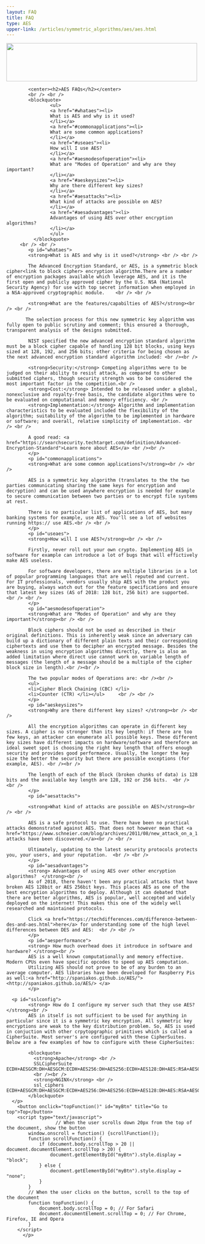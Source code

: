 ```yaml
---
layout: FAQ
title: FAQ
type: AES
upper-link: /articles/symmetric_algorithms/aes/aes.html
---
```

<p>
<img src="/static_files/common/faqs.jpg" style="width:500px;height:100px;" class="center" />

            <center><h2>AES FAQs</h2></center>
            <br /> <br />
            <blockquote>
        			<ul>
        			<a href="#whataes"><li>
        			What is AES and why is it used?
        			</li></a>
        			<a href="#commonapplications"><li>
        			What are some common applications?
        			</li></a>
        			<a href="#useaes"><li>
        			How will I use AES?
        			</li></a>
        			<a href="#aesmodesofoperation"><li>
        			What are "Modes of Operation" and why are they important?
        			</li></a>
        			<a href="#aeskeysizes"><li>
        			Why are there different key sizes?
        			</li></a>
        			<a href="#aesattacks"><li>
        			What kind of attacks are possible on AES?
        			</li></a>
        			<a href="#aesadvantages"><li>
        			Advantages of using AES over other encryption algorithms?
        			</li></a>
        			</ul>
              </blockquote>
		 <br /> <br />
			<p id="whataes">
            <strong>What is AES and why is it used?</strong> <br /> <br />

            The Advanced Encryption Standard, or AES, is a symmetric block cipher<link to block cipher> encryption algorithm.There are a number of encryption packages available which leverage AES, and it is the first open and publicly approved cipher by the U.S. NSA (National Security Agency) for use with top secret information when employed in a NSA-approved cryptographic module.    <br /> <br />

            <strong>What are the features/capabilties of AES?</strong><br /> <br />

           The selection process for this new symmetric key algorithm was fully open to public scrutiny and comment; this ensured a thorough, transparent analysis of the designs submitted.

			NIST specified the new advanced encryption standard algorithm must be a block cipher capable of handling 128 bit blocks, using keys sized at 128, 192, and 256 bits; other criteria for being chosen as the next advanced encryption standard algorithm included: <br /><br />

			<strong>Security:</strong> Competing algorithms were to be judged on their ability to resist attack, as compared to other submitted ciphers, though security strength was to be considered the most important factor in the competition.<br />
			<strong>Cost:</strong> Intended to be released under a global, nonexclusive and royalty-free basis, the candidate algorithms were to be evaluated on computational and memory efficiency. <br />
			<strong>Implementation:</strong> Algorithm and implementation characteristics to be evaluated included the flexibility of the algorithm; suitability of the algorithm to be implemented in hardware or software; and overall, relative simplicity of implementation. <br /> <br />

			A good read: <a href="https://searchsecurity.techtarget.com/definition/Advanced-Encryption-Standard">Learn more about AES</a> <br /><br />
			</p>
			<p id="commonapplications">
            <strong>What are some common applications?</strong><br /> <br />

			AES is a symmetric key algorithm (translates to the the two parties communicating sharing the same keys for encryption and decryption) and can be used anywhere encryption is needed for example to secure communication between two parties or to encrypt file systems at rest.

			There is no particular list of applications of AES, but many banking systems for example, use AES. You'll see a lot of websites running https:// use AES.<br /> <br />
			</p>
			<p id="useaes">
            <strong>How will I use AES?</strong><br /> <br />

            Firstly, never roll out your own crypto. Implementing AES in software for example can introduce a lot of bugs that will effictively make AES useless.

			For software developers, there are multiple libraries in a lot of popular programming languages that are well reputed and current. For IT professionals, vendors usually ship AES with the product you are buying, always watch out for the feature specifications and ensure that latest key sizes (AS of 2018: 128 bit, 256 bit) are supported.  <br /> <br />
			</p>
			<p id="aesmodesofoperation">
            <strong>What are "Modes of Operation" and why are they important?</strong><br /> <br />

            Block ciphers should not be used as described in their original definitions. This is inherently weak since an adversary can build up a dictionary of different plain texts and their corresponding ciphertexts and use them to decipher an encrypted message. Besides the weakness in using encryption algorithms directly, there is also an added limitation where direct use cannot work on variable length of messages (the length of a message should be a multiple of the cipher block size in length).<br /><br />

			The two popular modes of Operations are: <br /><br />
			<ul>
			<li>Cipher Block Chaining (CBC) </li>
			<li>Counter (CTR) </li></ul>	 <br /> <br />
			</p>
			<p id="aeskeysizes">
            <strong>Why are there different key sizes? </strong><br /> <br />

            All the encryption algorithms can operate in different key sizes. A cipher is no stronger than its key length: if there are too few keys, an attacker can enumerate all possible keys. These different key sizes have different impacts on hardware/software and therefore an ideal sweet spot is choosing the right key length that offers enough security and provides good performance. Usually, the longer the key size the better the security but there are possible exceptions (for example, AES). <br /><br />

			The length of each of the Block (broken chunks of data) is 128 bits and the available key length are 128, 192 or 256 bits.  <br /> <br />
			</p>
			<p id="aesattacks">

            <strong>What kind of attacks are possible on AES?</strong><br /> <br />

            AES is a safe protocol to use. There have been no practical attacks demonstrated against AES. That does not however mean that <a href="https://www.schneier.com/blog/archives/2011/08/new_attack_on_a_1.html">no attacks have been discovered.</a><br /> <br />

            Ultimately, updating to the latest security protocols protects you, your users, and your reputation.  <br /> <br />
			</p>
			<p id="aesadvantages">
            <strong> Advantages of using AES over other encryption algorithms?  </strong><br />
            As of 2018, there haven't been any practical attacks that have broken AES 128bit or AES 256bit keys. This places AES as one of the best encryption algorithms to deploy. Although it can debated that there are better algorithms, AES is popular, well accepted and widely deployed on the internet! This makes this one of the widely well researched and maintained protocols.

			Click <a href="https://techdifferences.com/difference-between-des-and-aes.html">here</a> for understanding some of the high level differences between DES and AES:  <br /> <br />
			</p>
			<p id="aesperformance">
            <strong> How much overhead does it introduce in software and hardware? </strong><br />
            AES is a well known computationally and memory effective. Modern CPUs even have specific opcodes to speed up AES computation.
			Utilizing AES should not prove to be of any burden to an average computer. AES libraries have been developed for Raspberry Pis as well:<a href="http://spaniakos.github.io/AES/"> <http://spaniakos.github.io/AES/> </a>
			</p>

      <p id="sslconfig">
            <strong> How do I configure my server such that they use AES? </strong><br />
            AES in itself is not sufficient to be used for anything in particular since it is a symmetric key encryption. All symmetric key encryptions are weak to the key distribution problem. So, AES is used in conjuction with other crpytopgraphic primitives which is called a CipherSuite. Most server's are configured with these CipherSuites. Below are a few examples of how to configure with these CipherSuites:

            <blockquote>
              <strong>Apache</strong> <br />
              SSLCipherSuite ECDH+AESGCM:DH+AESGCM:ECDH+AES256:DH+AES256:ECDH+AES128:DH+AES:RSA+AESGCM:RSA+AES:!aNULL:!MD5:!DSS
              <br /><br />
              <strong>NGINX</strong> <br />
              ssl_ciphers ECDH+AESGCM:DH+AESGCM:ECDH+AES256:DH+AES256:ECDH+AES128:DH+AES:RSA+AESGCM:RSA+AES:!aNULL:!MD5:!DSS;
            </blockquote>
      </p>
        <button onclick="topFunction()" id="myBtn" title="Go to top">Top</button>
        <script type="text/javascript">
                      // When the user scrolls down 20px from the top of the document, show the button
            window.onscroll = function() {scrollFunction()};
            function scrollFunction() {
                if (document.body.scrollTop > 20 || document.documentElement.scrollTop > 20) {
                    document.getElementById("myBtn").style.display = "block";
                } else {
                    document.getElementById("myBtn").style.display = "none";
                }
            }
            // When the user clicks on the button, scroll to the top of the document
            function topFunction() {
                document.body.scrollTop = 0; // For Safari
                document.documentElement.scrollTop = 0; // For Chrome, Firefox, IE and Opera
            }
        </script>
          </p>
